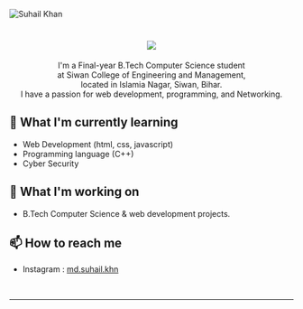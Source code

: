 <p align="left"> 
  <img src="https://komarev.com/ghpvc/?username=SuhailKhan&label=Profile%20views&color=0e75b6&style=flat" alt="Suhail Khan" /> 
</p>

<h1 align="center">
    <img src="https://readme-typing-svg.herokuapp.com/?font=Righteous&size=35&center=true&vCenter=true&width=500&height=70&duration=4000&lines=Hi+There!+👋;+This is +Suhail Khan+!+😊;" />
</h1>


<div align="center">
    I'm a Final-year B.Tech Computer Science student 
    <br> at Siwan College of Engineering and Management,
    <br>located in Islamia Nagar, Siwan, Bihar.
    <br>I have a passion for web development, programming, and Networking.
</div>


## 🌱 What I'm currently learning

- Web Development (html, css, javascript)
- Programming language (C++)
- Cyber Security

## 🔭 What I'm working on

- B.Tech Computer Science & web development projects.

## 📫 How to reach me

- Instagram : <a href="https://www.instagram.com/md.suhail.khn/" target="_blank">md.suhail.khn</a>

   
</div>
<br/>
<hr/>
<br/>  
